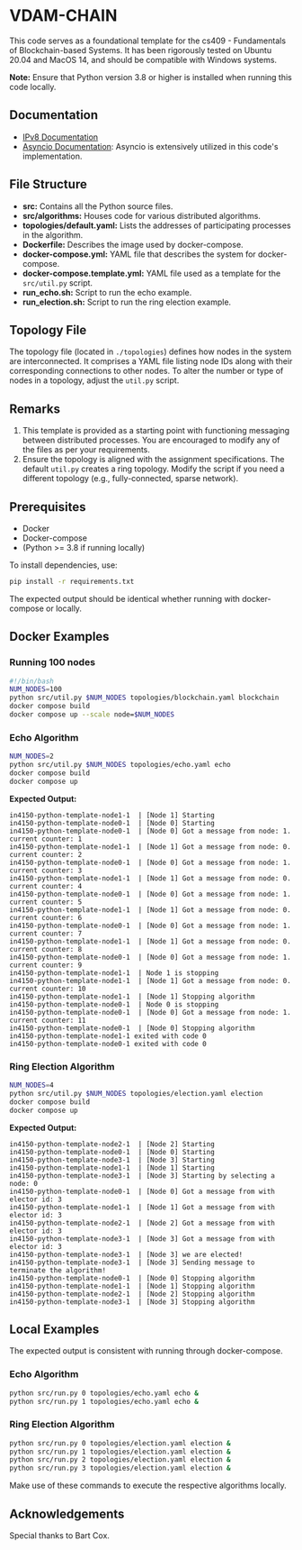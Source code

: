 # VDAM-CHAIN

This code serves as a foundational template for the cs409 - Fundamentals of Blockchain-based Systems. It has been rigorously tested on Ubuntu 20.04 and MacOS 14, and should be compatible with Windows systems.

**Note:** Ensure that Python version 3.8 or higher is installed when running this code locally.

## Documentation

-   [IPv8 Documentation](https://py-ipv8.readthedocs.io/en/latest/index.html)
-   [Asyncio Documentation](https://docs.python.org/3/library/asyncio.html): Asyncio is extensively utilized in this code's implementation.

## File Structure

-   **src:** Contains all the Python source files.
-   **src/algorithms:** Houses code for various distributed algorithms.
-   **topologies/default.yaml:** Lists the addresses of participating processes in the algorithm.
-   **Dockerfile:** Describes the image used by docker-compose.
-   **docker-compose.yml:** YAML file that describes the system for docker-compose.
-   **docker-compose.template.yml:** YAML file used as a template for the `src/util.py` script.
-   **run_echo.sh:** Script to run the echo example.
-   **run_election.sh:** Script to run the ring election example.

## Topology File

The topology file (located in `./topologies`) defines how nodes in the system are interconnected. It comprises a YAML file listing node IDs along with their corresponding connections to other nodes. To alter the number or type of nodes in a topology, adjust the `util.py` script.

## Remarks

1. This template is provided as a starting point with functioning messaging between distributed processes. You are encouraged to modify any of the files as per your requirements.
2. Ensure the topology is aligned with the assignment specifications. The default `util.py` creates a ring topology. Modify the script if you need a different topology (e.g., fully-connected, sparse network).

## Prerequisites

-   Docker
-   Docker-compose
-   (Python >= 3.8 if running locally)

To install dependencies, use:

```bash
pip install -r requirements.txt
```

The expected output should be identical whether running with docker-compose or locally.

## Docker Examples

### Running 100 nodes

```bash
#!/bin/bash
NUM_NODES=100
python src/util.py $NUM_NODES topologies/blockchain.yaml blockchain
docker compose build
docker compose up --scale node=$NUM_NODES
```

### Echo Algorithm

```bash
NUM_NODES=2
python src/util.py $NUM_NODES topologies/echo.yaml echo
docker compose build
docker compose up
```

**Expected Output:**

```text
in4150-python-template-node1-1  | [Node 1] Starting
in4150-python-template-node0-1  | [Node 0] Starting
in4150-python-template-node0-1  | [Node 0] Got a message from node: 1.   current counter: 1
in4150-python-template-node1-1  | [Node 1] Got a message from node: 0.   current counter: 2
in4150-python-template-node0-1  | [Node 0] Got a message from node: 1.   current counter: 3
in4150-python-template-node1-1  | [Node 1] Got a message from node: 0.   current counter: 4
in4150-python-template-node0-1  | [Node 0] Got a message from node: 1.   current counter: 5
in4150-python-template-node1-1  | [Node 1] Got a message from node: 0.   current counter: 6
in4150-python-template-node0-1  | [Node 0] Got a message from node: 1.   current counter: 7
in4150-python-template-node1-1  | [Node 1] Got a message from node: 0.   current counter: 8
in4150-python-template-node0-1  | [Node 0] Got a message from node: 1.   current counter: 9
in4150-python-template-node1-1  | Node 1 is stopping
in4150-python-template-node1-1  | [Node 1] Got a message from node: 0.   current counter: 10
in4150-python-template-node1-1  | [Node 1] Stopping algorithm
in4150-python-template-node0-1  | Node 0 is stopping
in4150-python-template-node0-1  | [Node 0] Got a message from node: 1.   current counter: 11
in4150-python-template-node0-1  | [Node 0] Stopping algorithm
in4150-python-template-node1-1 exited with code 0
in4150-python-template-node0-1 exited with code 0
```

### Ring Election Algorithm

```bash
NUM_NODES=4
python src/util.py $NUM_NODES topologies/election.yaml election
docker compose build
docker compose up
```

**Expected Output:**

```text
in4150-python-template-node2-1  | [Node 2] Starting
in4150-python-template-node0-1  | [Node 0] Starting
in4150-python-template-node3-1  | [Node 3] Starting
in4150-python-template-node1-1  | [Node 1] Starting
in4150-python-template-node3-1  | [Node 3] Starting by selecting a node: 0
in4150-python-template-node0-1  | [Node 0] Got a message from with elector id: 3
in4150-python-template-node1-1  | [Node 1] Got a message from with elector id: 3
in4150-python-template-node2-1  | [Node 2] Got a message from with elector id: 3
in4150-python-template-node3-1  | [Node 3] Got a message from with elector id: 3
in4150-python-template-node3-1  | [Node 3] we are elected!
in4150-python-template-node3-1  | [Node 3] Sending message to terminate the algorithm!
in4150-python-template-node0-1  | [Node 0] Stopping algorithm
in4150-python-template-node1-1  | [Node 1] Stopping algorithm
in4150-python-template-node2-1  | [Node 2] Stopping algorithm
in4150-python-template-node3-1  | [Node 3] Stopping algorithm
```

## Local Examples

The expected output is consistent with running through docker-compose.

### Echo Algorithm

```bash
python src/run.py 0 topologies/echo.yaml echo &
python src/run.py 1 topologies/echo.yaml echo &
```

### Ring Election Algorithm

```bash
python src/run.py 0 topologies/election.yaml election &
python src/run.py 1 topologies/election.yaml election &
python src/run.py 2 topologies/election.yaml election &
python src/run.py 3 topologies/election.yaml election &
```

Make use of these commands to execute the respective algorithms locally.

## Acknowledgements

Special thanks to Bart Cox.
